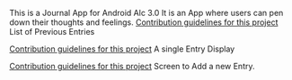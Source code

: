 This is a Journal App for Android Alc 3.0
It is an App where users can pen down their thoughts and feelings. 
[Contribution guidelines for this project](JounalApp/app/apk/front.png)
List of  Previous Entries

[Contribution guidelines for this project](JounalAppJounalApp/app/apk/single.png)
A single Entry Display

[Contribution guidelines for this project](JounalApp/JounalApp/app/apk/add.png)
Screen to Add a new Entry.



